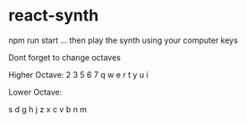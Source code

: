 # react-synth

npm run start ... then play the synth using your computer keys

Dont forget to change octaves 

Higher Octave:
 2 3   5 6 7
q w e r t y u i

Lower Octave:

 s d   g h j
z x c v b n  m

